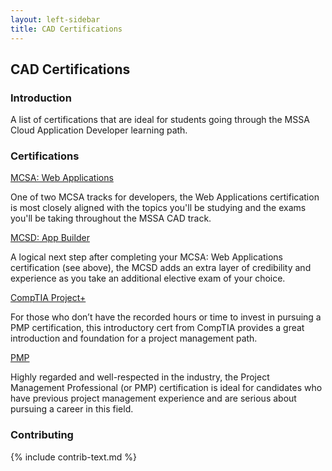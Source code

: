 ```yaml
---
layout: left-sidebar
title: CAD Certifications
---
```


## CAD Certifications

### Introduction

A list of certifications that are ideal for students going through the MSSA Cloud Application Developer learning path.

### Certifications

<div class="resource-row">
    <div class="resource-div">
        <a href="https://www.microsoft.com/en-us/learning/mcsa-web-applications-certification.aspx" target="_blank">
            <p class="resource-title">MCSA: Web Applications</p>
        </a>
        <p class="resource-description">
            One of two MCSA tracks for developers, the Web Applications certification is most closely aligned with the topics you'll be studying and the exams you'll be taking throughout the MSSA CAD track.
        </p>
    </div>
    <div class="resource-div">
        <a href="https://www.microsoft.com/en-us/learning/mcsd-app-builder-certification.aspx" target="_blank">
            <p class="resource-title">MCSD: App Builder</p>
        </a>
        <p class="resource-description">
            A logical next step after completing your MCSA: Web Applications certification (see above), the MCSD adds an extra layer of credibility and experience as you take an additional elective exam of your choice.
        </p>
    </div>
    <div class="resource-div">
        <a href="https://www.comptia.org/certifications/project" target="_blank">
            <p class="resource-title">CompTIA Project+</p>
        </a>
        <p class="resource-description">
            For those who don’t have the recorded hours or time to invest in pursuing a PMP certification, this introductory cert from CompTIA provides a great introduction and foundation for a project management path.
        </p>
    </div>
    <div class="resource-div">
        <a href="https://www.pmi.org/certifications/types/project-management-pmp" target="_blank">
            <p class="resource-title">PMP</p>
        </a>
        <p class="resource-description">
            Highly regarded and well-respected in the industry, the Project Management Professional (or PMP) certification is ideal for candidates who have previous project management experience and are serious about pursuing a career in this field.
        </p>
    </div>
</div>

### Contributing

{% include contrib-text.md %}